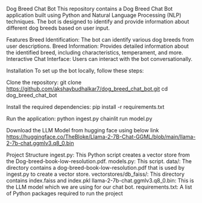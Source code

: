 Dog Breed Chat Bot
This repository contains a Dog Breed Chat Bot application built using Python and Natural Language Processing (NLP) techniques. The bot is designed to identify and provide information about different dog breeds based on user input.

Features
Breed Identification: The bot can identify various dog breeds from user descriptions.
Breed Information: Provides detailed information about the identified breed, including characteristics, temperament, and more.
Interactive Chat Interface: Users can interact with the bot conversationally.

Installation
To set up the bot locally, follow these steps:

Clone the repository:
git clone https://github.com/akshaybudhalkar7/dog_breed_chat_bot.git
cd dog_breed_chat_bot

Install the required dependencies:
pip install -r requirements.txt

Run the application:
python ingest.py
chainlit run model.py

Download the LLM Model from hugging face using below link
https://huggingface.co/TheBloke/Llama-2-7B-Chat-GGML/blob/main/llama-2-7b-chat.ggmlv3.q8_0.bin

Project Structure
ingest.py: This Python script creates a vector store from the Dog-breed-book-low-resolution.pdf.
models.py: This script.
data/: The directory contains a dog-breed-book-low-resolution.pdf that is used by ingest.py to create a vector store.
vectorstores/db_faiss/: This directory contains index.faiss and index.pkl
llama-2-7b-chat.ggmlv3.q8_0.bin: This is the LLM model which we are using for our chat bot.
requirements.txt: A list of Python packages required to run the project

